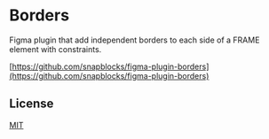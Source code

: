 # Borders

Figma plugin that add independent borders to each side of a FRAME element with constraints.

[https://github.com/snapblocks/figma-plugin-borders](https://github.com/snapblocks/figma-plugin-borders)

## License

[MIT](https://github.com/snapblocks/figma-plugin-borders/blob/master/LICENSE)
